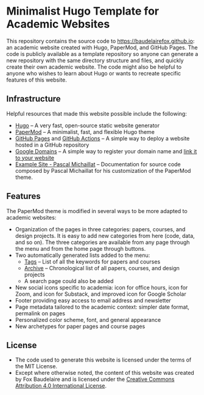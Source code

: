 # Minimalist Hugo Template for Academic Websites

This repository contains the source code to https://baudelairefox.github.io: an academic website created with Hugo, PaperMod, and GitHub Pages. The code is publicly available as a template repository so anyone can generate a new repository with the same directory structure and files, and quickly create their own academic website. The code might also be helpful to anyone who wishes to learn about Hugo or wants to recreate specific features of this website.

## Infrastructure

Helpful resources that made this website possible include the following:

+ [Hugo](https://gohugo.io) – A very fast, open-source static website generator 
+ [PaperMod](https://github.com/adityatelange/hugo-PaperMod) – A minimalist, fast, and flexible Hugo theme
+ [GitHub Pages](https://docs.github.com/en/pages/getting-started-with-github-pages/about-github-pages) and [GitHub Actions](https://gohugo.io/hosting-and-deployment/hosting-on-github/) – A simple way to deploy a website hosted in a GitHub repository
+ [Google Domains](https://domains.google) – A simple way to register your domain name and [link it to your website](https://docs.github.com/en/pages/configuring-a-custom-domain-for-your-github-pages-site/about-custom-domains-and-github-pages) 
+ [Example Site - Pascal Michaillat](https://pascalmichaillat.org/d5/) – Documentation for source code composed by Pascal Michaillat for his customization of the PaperMod theme.

## Features

The PaperMod theme is modified in several ways to be more adapted to academic websites:

+ Organization of the pages in three categories: papers, courses, and design projects. It is easy to add new categories from here (code, data, and so on). The three categories are available from any page through the menu and from the home page through buttons.
+ Two automatically generated lists added to the menu:
    * [Tags](https://pascalmichaillat.org/tags/) – List of all the keywords for papers and courses
    * [Archive](https://pascalmichaillat.org/archive/) – Chronological list of all papers, courses, and design projects
    * A search page could also be added
+ New social icons specific to academia: icon for office hours, icon for Zoom, and icon for Substack, and improved icon for Google Scholar
+ Footer providing easy access to email address and newsletter
+ Page metadata tailored to the academic context: simpler date format, permalink on pages
+ Personalized color scheme, font, and general appearance
+ New archetypes for paper pages and course pages

## License

+ The code used to generate this website is licensed under the terms of the MIT License.
+ Except where otherwise noted, the content of this website was created by Fox Baudelaire and is licensed under the [Creative Commons Attribution 4.0 International License](http://creativecommons.org/licenses/by/4.0/).
